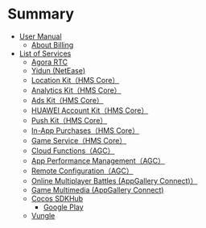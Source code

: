 # Summary
- [User Manual]()
    - [About Billing](about-billing.md)
- [List of Services]()
    - [Agora RTC](agora.md)
    - [Yidun (NetEase)](neteaseyidun.md)
    - [Location Kit（HMS Core）](hms-location.md)
    - [Analytics Kit（HMS Core）](hms-analytics.md)
    - [Ads Kit（HMS Core）](hms-ads.md)
    - [HUAWEI Account Kit（HMS Core）](hms-account.md)
    - [Push Kit（HMS Core）](hms-push.md)
    - [In-App Purchases（HMS Core）](hms-iap.md)
    - [Game Service（HMS Core）](hms-game.md)
    - [Cloud Functions（AGC）](agc-function.md)
    - [App Performance Management（AGC）](agc-apms.md)
    - [Remote Configuration（AGC）](agc-remoteconfig.md)
    - [Online Multiplayer Battles (AppGallery Connect)）](hw-gobe.md)
    - [Game Multimedia (AppGallery Connect)](hw-mmsdk.md)
    - [Cocos SDKHub](sdkhub.md)
        - [Google Play](sdkhub-plugins/google-play.md)
    - [Vungle](vunglead.md)
